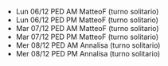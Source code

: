 - Lun 06/12 PED AM MatteoF (turno solitario)
- Lun 06/12 PED PM MatteoF (turno solitario)
- Mar 07/12 PED AM MatteoF (turno solitario)
- Mar 07/12 PED PM MatteoF (turno solitario)
- Mer 08/12 PED AM Annalisa (turno solitario)
- Mer 08/12 PED PM Annalisa (turno solitario)
